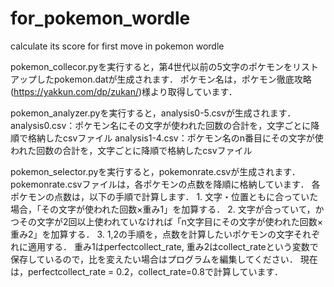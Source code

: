 # for_pokemon_wordle
calculate its score for first move in pokemon wordle

pokemon_collecor.pyを実行すると，第4世代以前の5文字のポケモンをリストアップしたpokemon.datが生成されます．
  ポケモン名は，ポケモン徹底攻略(https://yakkun.com/dp/zukan/)様より取得しています．

pokemon_analyzer.pyを実行すると，analysis0-5.csvが生成されます．
  analysis0.csv：ポケモン名にその文字が使われた回数の合計を，文字ごとに降順で格納したcsvファイル
  analysis1-4.csv：ポケモン名のn番目にその文字が使われた回数の合計を，文字ごとに降順で格納したcsvファイル

pokemon_selector.pyを実行すると，pokemonrate.csvが生成されます．
  pokemonrate.csvファイルは，各ポケモンの点数を降順に格納しています．
  各ポケモンの点数は，以下の手順で計算します．
    1. 文字・位置ともに合っていた場合，「その文字が使われた回数×重み1」を加算する．
    2. 文字が合っていて，かつその文字が2回以上使われていなければ「n文字目にその文字が使われた回数×重み2」を加算する．
    3. 1,2の手順を，点数を計算したいポケモンの文字それぞれに適用する．
  重み1はperfectcollect_rate, 重み2はcollect_rateという変数で保存しているので，比を変えたい場合はプログラムを編集してください．
  現在は，perfectcollect_rate = 0.2，collect_rate=0.8で計算しています．
